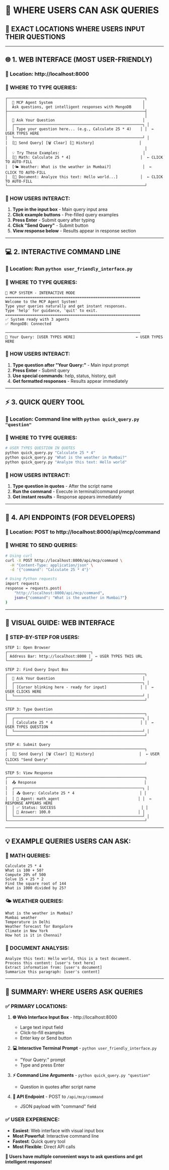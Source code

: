 # 🎯 WHERE USERS CAN ASK QUERIES

## 📍 **EXACT LOCATIONS WHERE USERS INPUT THEIR QUESTIONS**

---

## 🌐 **1. WEB INTERFACE (MOST USER-FRIENDLY)**

### **📍 Location**: http://localhost:8000

### **🎯 WHERE TO TYPE QUERIES:**
```
┌─────────────────────────────────────────────────────────────┐
│  🤖 MCP Agent System                                        │
│  Ask questions, get intelligent responses with MongoDB     │
├─────────────────────────────────────────────────────────────┤
│                                                             │
│  💬 Ask Your Question                                       │
│  ┌─────────────────────────────────────────────────────────┐ │
│  │ Type your question here... (e.g., Calculate 25 * 4)    │ │  ← USER TYPES HERE
│  └─────────────────────────────────────────────────────────┘ │
│  [🚀 Send Query] [🗑️ Clear] [📝 History]                    │
│                                                             │
│  💡 Try These Examples:                                     │
│  [🔢 Math: Calculate 25 * 4]                               │  ← CLICK TO AUTO-FILL
│  [🌤️ Weather: What is the weather in Mumbai?]              │  ← CLICK TO AUTO-FILL
│  [📄 Document: Analyze this text: Hello world...]          │  ← CLICK TO AUTO-FILL
└─────────────────────────────────────────────────────────────┘
```

### **🎯 HOW USERS INTERACT:**
1. **Type in the input box** - Main query input area
2. **Click example buttons** - Pre-filled query examples
3. **Press Enter** - Submit query after typing
4. **Click "Send Query"** - Submit button
5. **View response below** - Results appear in response section

---

## 💻 **2. INTERACTIVE COMMAND LINE**

### **📍 Location**: Run `python user_friendly_interface.py`

### **🎯 WHERE TO TYPE QUERIES:**
```
🚀 MCP SYSTEM - INTERACTIVE MODE
============================================================
Welcome to the MCP Agent System!
Type your queries naturally and get instant responses.
Type 'help' for guidance, 'quit' to exit.
============================================================
✅ System ready with 3 agents
✅ MongoDB: Connected

────────────────────────────────────────────────────────────
🎯 Your Query: [USER TYPES HERE]                           ← USER TYPES HERE
```

### **🎯 HOW USERS INTERACT:**
1. **Type question after "Your Query:"** - Main input prompt
2. **Press Enter** - Submit query
3. **Use special commands**: help, status, history, quit
4. **Get formatted responses** - Results appear immediately

---

## ⚡ **3. QUICK QUERY TOOL**

### **📍 Location**: Command line with `python quick_query.py "question"`

### **🎯 WHERE TO TYPE QUERIES:**
```bash
# USER TYPES QUESTION IN QUOTES
python quick_query.py "Calculate 25 * 4"
python quick_query.py "What is the weather in Mumbai?"
python quick_query.py "Analyze this text: Hello world"
```

### **🎯 HOW USERS INTERACT:**
1. **Type question in quotes** - After the script name
2. **Run the command** - Execute in terminal/command prompt
3. **Get instant results** - Response appears immediately

---

## 🔌 **4. API ENDPOINTS (FOR DEVELOPERS)**

### **📍 Location**: POST to http://localhost:8000/api/mcp/command

### **🎯 WHERE TO SEND QUERIES:**
```bash
# Using curl
curl -X POST http://localhost:8000/api/mcp/command \
  -H "Content-Type: application/json" \
  -d '{"command": "Calculate 25 * 4"}'

# Using Python requests
import requests
response = requests.post(
    "http://localhost:8000/api/mcp/command",
    json={"command": "What is the weather in Mumbai?"}
)
```

---

## 📱 **VISUAL GUIDE: WEB INTERFACE**

### **🎯 STEP-BY-STEP FOR USERS:**

```
STEP 1: Open Browser
┌─────────────────────────────────────┐
│ Address Bar: http://localhost:8000 │  ← USER TYPES THIS URL
└─────────────────────────────────────┘

STEP 2: Find Query Input Box
┌─────────────────────────────────────────────────────────────┐
│  💬 Ask Your Question                                       │
│  ┌─────────────────────────────────────────────────────────┐ │
│  │ [Cursor blinking here - ready for input]               │ │  ← USER CLICKS HERE
│  └─────────────────────────────────────────────────────────┘ │
└─────────────────────────────────────────────────────────────┘

STEP 3: Type Question
┌─────────────────────────────────────────────────────────────┐
│  ┌─────────────────────────────────────────────────────────┐ │
│  │ Calculate 25 * 4                                       │ │  ← USER TYPES QUESTION
│  └─────────────────────────────────────────────────────────┘ │
└─────────────────────────────────────────────────────────────┘

STEP 4: Submit Query
┌─────────────────────────────────────────────────────────────┐
│  [🚀 Send Query] [🗑️ Clear] [📝 History]                    │  ← USER CLICKS "Send Query"
└─────────────────────────────────────────────────────────────┘

STEP 5: View Response
┌─────────────────────────────────────────────────────────────┐
│  📤 Response                                                │
│  ┌─────────────────────────────────────────────────────────┐ │
│  │ 📤 Query: Calculate 25 * 4                             │ │
│  │ 🤖 Agent: math_agent                                   │ │  ← RESPONSE APPEARS HERE
│  │ ✅ Status: SUCCESS                                      │ │
│  │ 🔢 Answer: 100.0                                       │ │
│  └─────────────────────────────────────────────────────────┘ │
└─────────────────────────────────────────────────────────────┘
```

---

## 💡 **EXAMPLE QUERIES USERS CAN ASK:**

### **🔢 MATH QUERIES:**
```
Calculate 25 * 4
What is 100 + 50?
Compute 20% of 500
Solve 15 + 25 * 2
Find the square root of 144
What is 1000 divided by 25?
```

### **🌤️ WEATHER QUERIES:**
```
What is the weather in Mumbai?
Mumbai weather
Temperature in Delhi
Weather forecast for Bangalore
Climate in New York
How hot is it in Chennai?
```

### **📄 DOCUMENT ANALYSIS:**
```
Analyze this text: Hello world, this is a test document.
Process this content: [user's text here]
Extract information from: [user's document]
Summarize this paragraph: [user's content]
```

---

## 🎯 **SUMMARY: WHERE USERS ASK QUERIES**

### **✅ PRIMARY LOCATIONS:**

1. **🌐 Web Interface Input Box** - http://localhost:8000
   - Large text input field
   - Click-to-fill examples
   - Enter key or Send button

2. **💻 Interactive Terminal Prompt** - `python user_friendly_interface.py`
   - "Your Query:" prompt
   - Type and press Enter

3. **⚡ Command Line Arguments** - `python quick_query.py "question"`
   - Question in quotes after script name

4. **🔌 API Endpoint** - POST to `/api/mcp/command`
   - JSON payload with "command" field

### **✅ USER EXPERIENCE:**
- **Easiest**: Web interface with visual input box
- **Most Powerful**: Interactive command line
- **Fastest**: Quick query tool
- **Most Flexible**: Direct API calls

**🎉 Users have multiple convenient ways to ask questions and get intelligent responses!**
